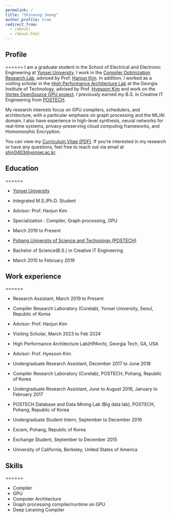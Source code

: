 ```yaml
---
permalink: /
title: "Shinnung Jeong"
author_profile: true
redirect_from: 
  - /about/
  - /about.html
---
```


## Profile
======
I am a graduate student in the School of Electrical and Electronic Engineering at [Yonsei University](http://yonsei.ac.kr). I work in the [Compiler Optimization Research Lab](http://corelab.or.kr), advised by Prof. [Hanjun Kim](http://corelab.or.kr/~hanjun). In addition, I worked as a visiting scholar in the [High Performance Architecture Lab](https://sites.gatech.edu/hparch/) at the Georgia Institute of Technology, advised by Prof. [Hyesoon Kim](https://faculty.cc.gatech.edu/~hyesoon/) and work on the [Vortex OpenSource GPU project](https://vortex.cc.gatech.edu/).
I previously earned my B.S. in Creative IT Engineering from [POSTECH](http://postech.ac.kr).

My research interests focus on GPU compilers, schedulers, and architecture, with a particular emphasis on graph processing and the ML/AI domain. I also have experience in high-level synthesis, neural networks for real-time systems, privacy-preserving cloud computing frameworks, and Homomorphic Encryption.

You can view my [Curriculum Vitae (PDF)](https://shin0403.github.io/files/shinnung_cv.pdf). If you're interested in my research or have any questions, feel free to reach out via email at [shin0403@yonsei.ac.kr](mailto:shin0403@yonsei.ac.kr).

## Education
======
* [Yonsei University](http://yonsei.ac.kr)
* Integrated M.S./Ph.D. Student
* Advisor: Prof. Hanjun Kim
* Specialization : Compiler, Graph processing, GPU
* March 2019 to Present

* [Pohang University of Science and Technology (POSTECH)](http://postech.ac.kr)
* Bachelor of Science(B.S.) in Creative IT Engineering
* March 2015 to February 2019


## Work experience
======
* Research Assistant, March 2019 to Present
* Compiler Research Laboratory (Corelab), Yonsei University, Seoul, Republic of Korea
* Advisor: Prof. Hanjun Kim

* Visiting Scholar, March 2023 to Feb 2024
* High Performance Architecture Lab(HPArch), Georgia Tech, GA, USA
* Advisor: Prof. Hyesoon Kim

* Undergraduate Research Assistant, December 2017 to June 2018
* Compiler Research Laboratory (Corelab), POSTECH, Pohang, Republic of Korea

* Undergraduate Research Assistant, June to August 2016, January to February 2017
* POSTECH Database and Data Mining Lab (Big data lab), POSTECH, Pohang, Republic of Korea

* Undergraduate Student Intern, September to December 2016
* Excem, Pohang, Republic of Korea

* Exchange Student, September to December 2015
* University of California, Berkeley, United States of America


## Skills
======
* Compiler
* GPU
* Computer Architecture
* Graph processing compiler/runtime on GPU
* Deep Leraning Compiler

